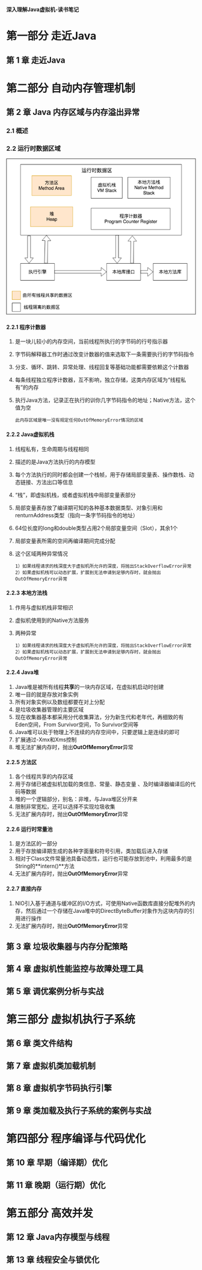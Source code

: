 **深入理解Java虚拟机-读书笔记**

# 第一部分 走近Java

## 第 1 章 走近Java









# 第二部分 自动内存管理机制

## 第 2 章 Java 内存区域与内存溢出异常

### 2.1 概述



### 2.2  运行时数据区域

![可拖动](深入理解Java虚拟机-读书笔记.assets/0.jpg)



#### 2.2.1 程序计数器

1. 是一块儿较小的内存空间，当前线程所执行的字节码的行号指示器

2. 字节码解释器工作时通过改变计数器的值来选取下一条需要执行的字节码指令

3. 分支、循环、跳转、异常处理、线程回复等基础功能都需要依赖这个计数器

4. 每条线程独立程序计数器，互不影响，独立存储，这类内存区域为“线程私有”的内存

5. 执行Java方法，记录正在执行的训你几字节码指令的地址；Native方法，这个值为空

   ```
   此内存区域是唯一没有规定任何OutOfMemoryError情况的区域
   ```



#### 2.2.2 Java虚拟机栈

1. 线程私有，生命周期与线程相同

2. 描述的是Java方法执行的内存模型

3. 每个方法执行的同时都会创建一个栈帧，用于存储局部变量表、操作数栈、动态链接、方法出口等信息

4. “栈”，即虚拟机栈，或者虚拟机栈中局部变量表部分

5. 局部变量表存放了编译期可知的各种基本数据类型、对象引用和renturnAddress类型（指向一条字节码指令的地址）

6. 64位长度的long和double类型占用2个局部变量空间（Slot），其余1个

7. 局部变量表所需的空间再编译期间完成分配

8. 这个区域两种异常情况

   ```
   1）如果线程请求的栈深度大于虚拟机所允许的深度，将抛出StackOverflowError异常
   2）如果虚拟机栈可以动态扩展，扩展到无法申请到足够内存时，就会抛出OutOfMemoryError异常
   ```

   

#### 2.2.3 本地方法栈

1. 作用与虚拟机栈非常相识

2. 虚拟机使用到的Native方法服务

3. 两种异常

   ```
   1）如果线程请求的栈深度大于虚拟机所允许的深度，将抛出StackOverflowError异常
   2）如果虚拟机栈可以动态扩展，扩展到无法申请到足够内存时，就会抛出OutOfMemoryError异常
   ```

   

#### 2.2.4 Java堆

1. Java堆是被所有线程**共享**的一块内存区域，在虚拟机启动时创建
2. 唯一目的就是存放对象实例
3. 所有对象实例以及数组都要在对上分配
4. 是垃圾收集器管理的主要区域
5. 现在收集器基本都采用分代收集算法，分为新生代和老年代，再细致的有Eden空间，From Survivor空间，To Survivor空间等
6. Java堆可以处于物理上不连续的内存空间中，只要逻辑上是连续的即可
7. 扩展通过-Xmx和Xms控制
8. 堆无法扩展内存时，抛出**OutOfMemoryError**异常



#### 2.2.5 方法区

1. 各个线程共享的内存区域
2. 用于存储已被虚拟机加载的类信息、常量、静态变量 、及时编译器编译后的代码等数据
3. 堆的一个逻辑部分，别名：非堆，与Java堆区分开来
4. 限制非常宽松，还可以选择不实现垃圾收集
5. 无法扩展内存时，抛出**OutOfMemoryError**异常



#### 2.2.6 运行时常量池

1. 是方法区的一部分
2. 用于存放编译期生成的各种字面量和符号引用，类加载后进入存储
3. 相对于Class文件常量池具备动态性，运行也可能存放到池中，利用最多的是String的**intern()**方法
4. 无法扩展内存时，抛出**OutOfMemoryError**异常



#### 2.2.7 直接内存

1. NIO引入基于通道与缓冲区的I/O方式，可使用Native函数库直接分配堆外的内存，然后通过一个存储在Java堆中的DirectByteBuffer对象作为这块内存的引用进行操作
2. 无法扩展内存时，抛出**OutOfMemoryError**异常





















## 第 3 章 垃圾收集器与内存分配策略





## 第 4 章 虚拟机性能监控与故障处理工具



## 第 5 章 调优案例分析与实战



# 第三部分 虚拟机执行子系统

## 第 6 章 类文件结构





## 第 7 章 虚拟机类加载机制





## 第 8 章 虚拟机字节码执行引擎





## 第 9 章 类加载及执行子系统的案例与实战



# 第四部分 程序编译与代码优化

## 第 10 章 早期（编译期）优化



##  第 11 章 晚期（运行期）优化





# 第五部分 高效并发

## 第 12 章 Java内存模型与线程



## 第 13 章 线程安全与锁优化










